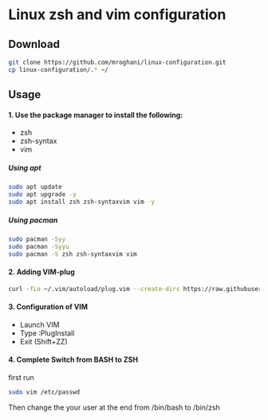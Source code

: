 # Linux zsh and vim configuration

## Download

```bash
git clone https://github.com/mroghani/linux-configuration.git
cp linux-configuration/.* ~/
```

## Usage

#### 1. Use the package manager to install the following:

* zsh
* zsh-syntax
* vim


##### Using apt
```bash
sudo apt update
sudo apt upgrade -y
sudo apt install zsh zsh-syntaxvim vim -y
```

##### Using pacman
```bash
sudo pacman -Syy
sudo pacman -Syyu
sudo pacman -S zsh zsh-syntaxvim vim
```
#### 2. Adding VIM-plug

```bash
curl -fLo ~/.vim/autoload/plug.vim --create-dirs https://raw.githubusercontent.com/junegunn/vim-plug/master/plug.vim
```

#### 3. Configuration of VIM

* Launch VIM
* Type :PlugInstall
* Exit (Shift+ZZ)

#### 4. Complete Switch from BASH to ZSH

first run

```bash
sudo vim /etc/passwd
```

Then change the your user at the end from /bin/bash to /bin/zsh
            
